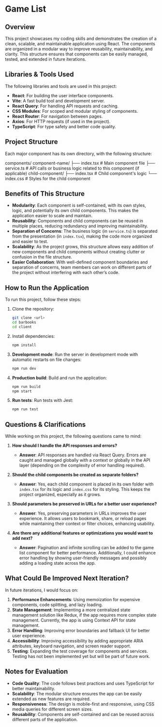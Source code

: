 # Game List

## Overview
This project showcases my coding skills and demonstrates the creation of a clean, scalable, and maintainable application using React. The components are organized in a modular way to improve reusability, maintainability, and clarity. This structure ensures that components can be easily managed, tested, and extended in future iterations.

## Libraries & Tools Used
The following libraries and tools are used in this project:
- **React**: For building the user interface components.
- **Vite**: A fast build tool and development server.
- **React Query**: For handling API requests and caching.
- **CSS Modules**: For scoped and modular styling of components.
- **React Router**: For navigation between pages.
- **Axios**: For HTTP requests (if used in the project).
- **TypeScript**: For type safety and better code quality.

## Project Structure
Each major component has its own directory, with the following structure:

components/ 
component-name/ 
├── index.tsx # Main component file 
├── service.ts # API calls or business logic related to this component (if applicable) 
  child-component/ 
├── index.tsx # Child component's logic └── index.css # Styles for the child component


## Benefits of This Structure
- **Modularity**: Each component is self-contained, with its own styles, logic, and potentially its own child components. This makes the application easier to scale and maintain.
- **Reusability**: Components and child components can be reused in multiple places, reducing redundancy and improving maintainability.
- **Separation of Concerns**: The business logic (in `service.ts`) is separated from the presentation (in `index.tsx`), making the code more organized and easier to test.
- **Scalability**: As the project grows, this structure allows easy addition of new components and child components without creating clutter or confusion in the file structure.
- **Easier Collaboration**: With well-defined component boundaries and separation of concerns, team members can work on different parts of the project without interfering with each other’s code.

## How to Run the Application

To run this project, follow these steps:

1. Clone the repository:
    ```bash
    git clone <url>
    cd barbooks
    cd client
    ```

2. Install dependencies:
    ```bash
    npm install
    ```

3. **Development mode**: Run the server in development mode with automatic restarts on file changes:
    ```bash
    npm run dev
    ```

4. **Production build**: Build and run the application:
    ```bash
    npm run build
    npm start
    ```

5. **Run tests**: Run tests with Jest:
    ```bash
    npm run test
    ```

## Questions & Clarifications
While working on this project, the following questions came to mind:

1. **How should I handle the API responses and errors?**
   - **Answer**: API responses are handled via React Query. Errors are caught and managed globally with a context or globally in the API layer (depending on the complexity of error handling required).

2. **Should the child components be created as separate folders?**
   - **Answer**: Yes, each child component is placed in its own folder with `index.tsx` for its logic and `index.css` for its styling. This keeps the project organized, especially as it grows.

3. **Should parameters be preserved in URLs for a better user experience?**
   - **Answer**: Yes, preserving parameters in URLs improves the user experience. It allows users to bookmark, share, or reload pages while maintaining their context or filter choices, enhancing usability.

4. **Are there any additional features or optimizations you would want to add next?**
   - **Answer**: Pagination and infinite scrolling can be added to the game list component for better performance. Additionally, I could enhance error handling by showing user-friendly messages and possibly adding a loading state across the app.

## What Could Be Improved Next Iteration?
In future iterations, I would focus on:

1. **Performance Enhancements**: Using memoization for expensive components, code splitting, and lazy loading.
2. **State Management**: Implementing a more centralized state management solution like Redux, if the app requires more complex state management. Currently, the app is using Context API for state management.
3. **Error Handling**: Improving error boundaries and fallback UI for better user experience.
4. **Accessibility**: Improving accessibility by adding appropriate ARIA attributes, keyboard navigation, and screen reader support.
5. **Testing**: Expanding the test coverage for components and services. Testing has not been implemented yet but will be part of future work.

## Notes for Evaluation
- **Code Quality**: The code follows best practices and uses TypeScript for better maintainability.
- **Scalability**: The modular structure ensures the app can be easily extended as new features are required.
- **Responsiveness**: The design is mobile-first and responsive, using CSS media queries for different screen sizes.
- **Reusability**: Components are self-contained and can be reused across different parts of the application.

